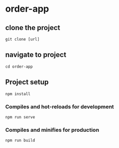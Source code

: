 # order-app

## clone the project
```
git clone [url]
```

## navigate to project
```
cd order-app
```

## Project setup
```
npm install
```

### Compiles and hot-reloads for development
```
npm run serve
```

### Compiles and minifies for production
```
npm run build
```

